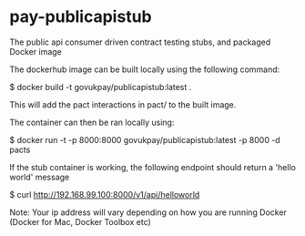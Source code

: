 # pay-publicapistub
The public api consumer driven contract testing stubs, and packaged Docker image

The dockerhub image can be built locally using the following command:

$ docker build -t govukpay/publicapistub:latest .

This will add the pact interactions in pact/ to the built image.

The container can then be ran locally using:

$ docker run -t -p 8000:8000  govukpay/publicapistub:latest -p 8000 -d pacts

If the stub container is working, the following endpoint should return a 'hello world' message

$ curl http://192.168.99.100:8000/v1/api/helloworld

Note: Your ip address will vary depending on how you are running Docker (Docker for Mac, Docker Toolbox etc)